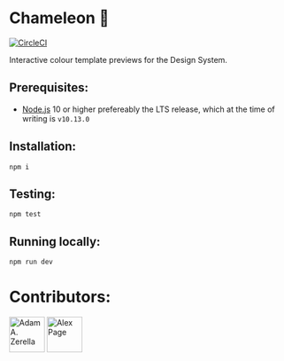 # Chameleon 🦎 
[![CircleCI](https://circleci.com/gh/govau/chameleon.svg?style=svg)](https://circleci.com/gh/govau/chameleon)

Interactive colour template previews for the Design System.

## Prerequisites: 
- [Node.js](https://nodejs.org/en/download/) 10 or higher prefereably the LTS release, which at the time of writing is `v10.13.0`

## Installation:
```node
npm i
```

## Testing:
```node
npm test
```

## Running locally:
```node
npm run dev
```

# Contributors:
<div style="display:inline;">
  <img width="64" height="64" href="https://github.com/adamzerella" src="https://avatars0.githubusercontent.com/u/1501560?s=460&v=4" alt="Adam A. Zerella"/>
  <img width="64" height="64" href="https://github.com/alex-page" src="https://avatars0.githubusercontent.com/u/19199063?s=460&v=4" alt="Alex Page"/>
</div>

